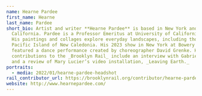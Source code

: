 ```yaml
---
name: Hearne Pardee
first_name: Hearne
last_name: Pardee
short_bio: Artist and writer **Hearne Pardee** is based in New York and
  California. Pardee is a Professor Emeritus at University of California, Davis.
  His paintings and collages explore everyday landscapes, including those on the
  Pacific Island of New Caledonia. His 2023 show in New York at Bowery Gallery
  featured a dance performance created by choreographer David Grenke. His recent
  contributions to the _Brooklyn Rail_ include an interview with Gabriel Orozco
  and a review of Mary Lucier’s video installation, _Leaving Earth._
portraits:
  - media: 2022/01/hearne-pardee-headshot
rail_contributor_url: https://brooklynrail.org/contributor/hearne-pardee
website: http://www.hearnepardee.com/
---
```

